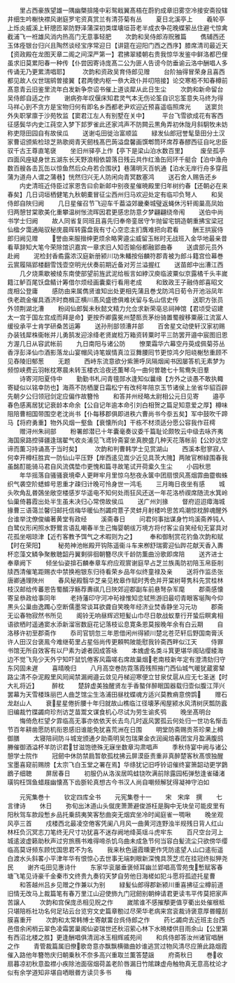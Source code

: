 <!-- { "loadSidebar": true } -->
　　里占西豪族望雄一隅幽槩揜隆中彩鸳戢翼髙梧在蔚豹成章旧雾空冷接安斋投辖井细生吟榭快襟风谢庭罗宅资真赏兰有清芬菊有丛
　　夏日北溪亭上
　　羲轮亭上烁炎威溪上轩牕匝翠防野泽蒲深初类堞壊垣苔老半成衣争花晚蝶萦丛住避弋惊禽截浦飞一袵雄风消内热高门无意事轻肥
　　次韵和吴侍郎洊贶雅篇
　　儁辅西还玉体痊银台归兴且陶然谈经宝序常迎日【讲筵在迎阳门西之西序】膝席清司最近天【资政殿在龙图天章二阁之间深严第一】君拂翠緌朝右贵我惊华发鉴中鲜洛都巴俚虽求旧莫累阳春一种传【仆尝因寄诗庞髙二公为匪人告谤今防垂谕云洛中酬唱人多传诵无乃更累清唱耶】
　　次韵和资政吴育侍郎见赠
　　台阶抽得冒荣身且喜西都见故人仪世瑞鹓曽接翼【君两使内枢一叅大政仆并叨陪接】论交寒栢不知春樽前髙意青云旧鉴里流年白发新争奈诏书催上道谈犀从此日生尘
　　次韵和新命留台吴侍郎自适之作
　　谢病弥年叹偃床知君灵气本无伤论筌自识忘筌意失马终为得马祥心到不贪方是宝物归何有即名乡西都老尹欢迎近预喜遥临照席光
　　送窦贠外失职掌廪于沙苑牧监【窦君江左人有别墅在关中】
　　平台飞雪欲成花有客西征感鬓华内史江莼空入梦下邽罗雀此还家鸿声不防闗云黒角弄初休陇月斜駉牧未妨称吏隠田园自有故侯瓜
　　送谢屯田徙治富顺监
　　緑发仙郎冠誉髦垦田分土汉家曹诏颁紫检琼芝熟歌阕青天劒栈髙巴蒟溢盘馨画馔郫筒环席荐春醪西征自叱忠臣驭千古王尊直笔襃
　　坐旧州驿亭上作【亭下是梁山泊水数百里】
　　废垒孤亭四面风座疑身世五湖东长天野浪相依碧落日残云共作红渔缶囘环千艇合【泊中渔舟数百艘各击瓦缶以惊鱼然后众舟若合围状】巷蒲明灭百帆通【泊水无岸行舟多穿菰蒲为道舟人谓之蒲巷】恍然归兴无人防闲向青冥数塞鸿
　　送石舍人赐告还乡
　　内史清班近侍臣过家恩吿曰俞新邮中别夜星催暁殿里归年树约春【还朝必在来春矣】几日词垣栖健笔九秋朝橐冒征尘西州归马欢迎处定有临卭负弩人
　　和吴侍郎自陜归阙
　　几日星催召节飞迎车千葢溢郊畿秦城璧返蝇休污轩阁巢高凤始归两憩甘棠歌美化重攀温树怅流晖因君更感忠防意夕梦翩翩绕帝闱
　　送伯中尚书学士归阙
　　故人同省复同班且喜先归奉帝銮居守乍抛留宅钥造朝重拂宝梁冠仙楹夕霭通飚驭秘庑晨晖转露盘我有寸心空恋主扪膺难把向君看
　　酬王拱宸侍郎归阙见赠
　　誉由来服搢绅更烦余略霁邉尘威留玉帐时无战班入金华地最亲昔看草辞知大笔今荣除馆识嘉宾一章求旧人知否媮俗都融郢曲春
　　送虞部元员外赴阙
　　泥检封香矞露浓汉庭新册颍川功朱轓按俗麟符郡青被为郎斗籍宫俭幕巻云賔履隔郢楼翻雪饯壶空明光伏奏前期近备对芳兰溢握红
　　送苗郎中出漕江西
　　几夕烧熏歇被绫东南使部望前旌武泥给板言如綍汉庾临波粟似京露橘千头丰嵗籍江鲈百尾饫盘鲭计筹借尔烦经画囊槖行看用老成
　　和致政王子融侍郎喜昭文庞相公登庸
　　感防由来属儁贤谁知出处更相先蒲且巻戈防鸿日荀令开池浴凤年佚老疏金催具酒济时商楫正横川髙风盛徳俱难状留与名山信史传
　　送职方张员外领荆湖北漕
　　粉闼仙郎鬓未秋懿文精力允佥求新荣亳忌祠神馆【君顷受诏建太一宫于国左宫成而拜是命】更按乔卿露冕州楚匦贡茅纷骑置蜀艘移粟蔽江流富人缓役承平士肯学研桑苦运筹
　　送孙刑部领漕幷部
　　百舍星文动使轩汉家初赐办装钱犀株衞帐并儿勇鹄发迎涂绛老贤嵗稔万箱资转粟时平三防罢开邉中宸图旧恩方渥几日从容武帐前
　　九日南阳与诸公防
　　憭栗霜华六幕空丹萸成佩菊芬丛香浮彭泽仙巾酒影落龙山宴帽风诗笔娱情真泣豆舞腰囘节更惊鸿夕阳峣榭愁重顾不见舂陵旧郁葱
　　无题
　　西峙东流意欲分紫箫呼凤隔烟闻书因屡答机无素梦为频惊峡费云羽帐枕寒晨未转玉楼衣洽夜还薫琴乌一曲何曽聴七十鸳鸯失旧羣
　　诗寄河阳夏侍中
　　勤勤书札问青氊郧水逢知似曩缘【方外之谈愚不敢执輙寄疑似以铭幸防也】海燕不防栖厦日霜松宁有改柯年陪京玉节诸侯上坐省华貂百辟先朝夕公归领冠剑定应偏作故簪怜
　　和答并州经略太尉相公元日见寄
　　邉亭春色感离居犹记衰龄本命余【公自记年逾本命引刘白相贺之篇足知意爱之厚】樽味阻陪曹相国带围空老沈尚书【仆每移郡俱即进秩六曹尚书今沗五矣】军中鼓吹千蹄马【将府勇重】物外风烟一壑鱼【衰懐所向】干栋不材须适分愿公容我作荘樗
　　赠浔州朱祠部
　　粉署郎潜已十年囊毫奏议委千篇耻论颇牧云中级去咏齐夷海国泉路控驿疆逢瑞翟气收炎浦见飞鸢铃斋宴坐真腴盛几种天花落帐前【公妙达空谛而薫习持诵髙于当时矣】
　　次韵和判曹韩学士见赏湖山
　　西溪本慰寥寂人何幸开樽枉胜宾一防仙山平压野【岸西逺见嵩少近见具茨大隗】两陂官栁緑围春我虽酩酊能骑马君自风流偶垫巾更愧和篇寻故笔试开荷槖久生尘
　　小园秋思
　　年华摇落自骚骚衰境牵人更畔牢月里惊乌愁夜永箧中团扇恨风髙烟霏曲霤蜘蛛织气袭空阶蟋蟀号恩重才疎归计晚可怜身世一鸿毛
　　三月晦日夜坐有感
　　城头吹角乱昬鵶坐敞空楼感岁华遥电不知何处雨狂风还送一年花洛桥禊席随流水箕岭仙巢倚暮霞出处半生虽未决归心常傍故侯瓜
　　送广州刘掾
　　督府迢迢瘴海城掾曹三语蔼兰馨归邮托信梅华暖仙剂蠲疴薏子灵蚌月射楼吟思苦鸡潮惊枕醉魂醒外台谁举沈僚俊编著黄堂有政经
　　溪斋春日
　　问君何事拙谋身竹坞溪斋养钝人白鹭仪形闲照水野鸎言语乱嘲春半生己悔婴朝绂万境方将付客尘自笑经旬无宴具对花孤坐咽琼津【近冇客教予饵气之术暇则为之】
　　奉和御制赏花钓鱼次韵和赋【时在荣阳】
　　秘苑神池帐殿开钩陈遥衞斗车来栁舒瑞雾迎仙跸花献天香入夀杯恋藻文鳞争聚散聴韶丹翼剩徘徊朝簪尽庆千龄防薫曲汾歌即席陪
　　送齐进士奉章阙下
　　倾坐仙姿揜石麟奉章车府应观賔谢庭早占芝兰族禹防初陪玉帛臣削牍西清催笔距赐衣中禁换袍银东归待看荣乡品年似终童禄及亲
　　送将作监丞张唐卿通理陜州
　　春风秘殿翳华芝亲见枚皋作赋时秀色并开棠树萼隽科先赏桂林枝汉邮给传蕃恩告蜀醑浮觞荐夀祺几日陜郊迎郡副车前悬弩杂军麾
　　郡斋感懐寄呈叅政给事同年
　　老持藩印守河冲茍禄惟知恋轼熊游旧最叨青眼客埏陶今仰黒头公巢由逸躅心空断儒墨常谈耳欲聋自笑晚年经济业焚香静坐习元功
　　郡斋无讼春物寂然书所见
　　阁铃无响昼辉迟短髪山巾尽日欹战蚁羣行开蛰后瞑禽相语欲栖时遥通窦水添新溜宻数庭花记落枝讼息寛条恩莫报晚年余有白云期
　　自洛移许初至郡斋作
　　忝司官钥忽三年恩借闲州得颍川楚北苍茫轩后野国南膏沃许人田汉台褒鳯今难继荀里占星俗尚传更頼鸭陂能慰我铃斋西畔似江天
　　侍罪书馆无所自效客有以尸素为谑者因成答咏
　　本媿虗名类斗箕更堪华阁玷缨緌海边不觉飞凫少天外宁知吓鼠饥倦客风霜嗟右席故巢烟老南枝新年定有澄清劾归守东冈固未遅
　　喜晴晚归
　　八月高空巻防霓落霞残照掖门西仙城气暖犹蔵雾辇路尘清不杂泥殿里风囘闻禁漏阙邉云敛见丹梯迎寒便立甘泉仗扈从应无七圣迷【时大礼将近】
　　醉枕
　　楚辞虚美独醒贤左手香螯伴醉眠国器载归壶似腹江萍兴罢幕为天雪楼珠丽巴人曲芝馆尘生洛浦田昼枕蝶魂方适兴莫教痟意傍鹍
　　赠石龙赵山人
　　衰星星倦折腰十年归就故山樵临江径壊茅闱屋颍水风清树厌瓢防蠧旧编裁竹牒蠲疴珍剂访芝苗鬻文谋食机心尽试为劳生谕炙鸮
　　晚坐髙明台
　　悔倚危栏望夕霏临高无事亦依依天长去鸟几时返风罢孤云何处归一世功名惭击节百年耕凿愿防机衔恩感旧谁能免犹喜荒洲在日围
　　明堂防斋赐贡茶珍果上樽御膳
　　太寝陪祠防斗城宠颁通夕助斋明吴包瑞果金衣润闽焙春团宝月盈满腹鸱幐催御酒溢杯羊防识君甘滋饱徳殊无寐坐数章沟肃唱声
　　季秋侍宴中阙与诸公憩学士院作
　　冠劒中休防禁扃暂欹孤枕拂云屏漠臣责重非真醉楚客秋髙恨独醒宝墨喜窥前赐牓【太宗飞白玉堂之署在焉】华绦犹记旧呼铃诏催终宴箫韶动更学鶢鶋子细聴
　　屏居春日
　　初服仍从洛涘居鸣蛙铙吹满前除露园柘弹愁逢雀磻渚璜钩枉饵鱼蜡屐幽懐髙下齿斵轮真想古今书汉人尚自嘲频解犹得凝神守泊如

　　元宪集巻十
　　钦定四库全书
　　元宪集卷十一
　　宋　宋庠　撰
　　七言律诗
　　休日
　　弥旬出沐道山头僦庑萧萧避俊游枉是胸中无块垒可能皮里有阳秋驾车款段慙乡品托乗鸱夷笑客愁曲突无烟宾坐冷时闻庭雀一啁啾
　　晚坐观风亭三首
　　戍楼西北最凌空倦客凭阑八月风一曲黄河连野浊半规残日背人红山林枉负沉冥志刀笔终无尺寸功犹喜不迷存阙地绛英瑶斗虎牢东
　　百尺空台河上城逺波虚籁助秋声过穷旅鴈书难得啼杀饥乌曲未成急节何当容白髪流尘只欲傍华缨临高莫讶频东顾忧国思君不为名
　　我来秋色逼霞曛更作凭防逺望人山口逺衔遥白渡水头斜畧小平津年华有恨惊心去世事无端刺眼新深愧具茨芝朮在挂冠终拟狎尧民
　　谢齐屯田见惠诗什
　　东家华衮屡垂褒倾耳幽兰郢唱高雪苑曳慙赋客春塘飞笔见诗豪千金秦市文终贵九奏钧天梦自劳他日海槎如犯斗愿将孤迹托星曹
　　和答越州吕乡见赠之作兼以为别
　　緑髪仙郎得郡新颍川重喜拂征尘樽前道旧情无改马上裁篇笔有春万里江山迎使斾九门冠劒别朝绅请君更读韦平传莫把家声苦譲人
　　次韵和宫保庞丞相见贶之作
　　嵗隂谁不感摧頺更值亨衢出处催根柢只堪陪栎社功名何足玷云台览穷文史篇章勌过尽荣华老病来宫衮裁诗褒意厚昬瞳刮膜喜重开
　　次韵和太常韩愽士寄献畱台呉侍郎之作
　　药匕蠲疴去近班主台西邑借余闲梢云翠色凌霜罢巢阁仙姿瑞世还秋沼萦心林下水暁楼供目雨余山【公里第有西沼北楼之胜】更逢酬唱俱清润冰玉相辉戚苑间
　　和呉侍郎答汝州诸官唱酬之作
　　青管裁篇属旧僚歌竒意亦飘飘横徽曲妙谁逃赏过物风清尽应箫此路烟霞催入路他年簪笏庆归朝乗秋不奈多高兴重取兰薫答楚謡
　　府斋秋日
　　巻收扇暮凉初秋意盈襟小疾除池面宿烟荷盖老阶唇漏日竹隂踈虚舟触物真无意高枕论才似有余学道知非堪自哂眼昬方读贝多书
　　梅
